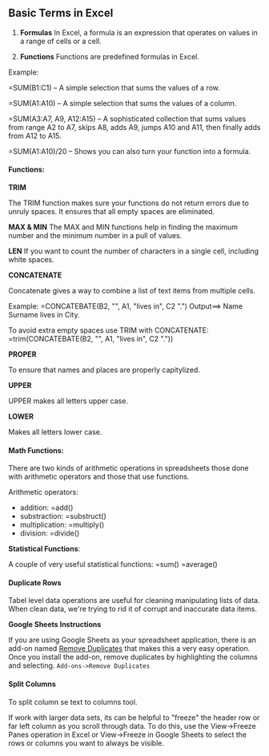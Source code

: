 ## Basic Terms in Excel

1. **Formulas**
In Excel, a formula is an expression that operates on values in a range of cells or a cell.

2. **Functions**
Functions are predefined formulas in Excel.

Example:

=SUM(B1:C1) – A simple selection that sums the values of a row.

=SUM(A1:A10) – A simple selection that sums the values of a column.

=SUM(A3:A7, A9, A12:A15) – A sophisticated collection that sums values from range A2 to A7, skips A8, adds A9, jumps A10 and A11, then finally adds from A12 to A15.

=SUM(A1:A10)/20 – Shows you can also turn your function into a formula.


#### Functions:

**TRIM**

The TRIM function makes sure your functions do not return errors due to unruly spaces. It ensures that all empty spaces are eliminated.

**MAX & MIN**
The MAX and MIN functions help in finding the maximum number and the minimum number in a pull of values.

**LEN**
If you want to count the number of characters in a single cell, including white spaces.

**CONCATENATE**

Concatenate gives a way to combine a list of text items from multiple cells.

Example:
=CONCATEBATE(B2, "", A1, "lives in", C2 ".") 
Output==> Name Surname lives in City.

To avoid extra empty spaces use TRIM with CONCATENATE:
=trim(CONCATEBATE(B2, "", A1, "lives in", C2 "."))

**PROPER** 

To ensure that names and places are properly capitylized.

**UPPER**

UPPER makes all letters upper case.

**LOWER**

Makes all letters lower case.

#### Math Functions:

There are two kinds of arithmetic operations in spreadsheets those done with arithmetic operators and those that use functions.

Arithmetic operators:
- addition: =add()
- substraction: =substruct()
- multiplication: =multiply()
- division: =divide()

**Statistical Functions**:

A couple of very useful statistical functions:
=sum()
=average()

#### Duplicate Rows

Tabel level data operations are useful for cleaning manipulating lists of data.
When clean data, we're trying to rid it of corrupt and inaccurate data items.

**Google Sheets Instructions**

If you are using Google Sheets as your spreadsheet application, there is an add-on named      [Remove Duplicates](https://chrome.google.com/webstore/detail/remove-duplicates/bckmhokpcdnhhjldhhfpebhdfipmlbog?hl=en) that makes this a very easy operation. Once you install the add-on, remove duplicates by highlighting the columns and selecting.
`Add-ons->Remove Duplicates`

#### Split Columns
To split column se text to columns tool. 

If work with larger data sets, its can be helpful to "freeze" the header row or far left column as you scroll through data. To do this, use the View->Freeze Panes operation in Excel or View->Freeze in Google Sheets to select the rows or columns you want to always be visible.

